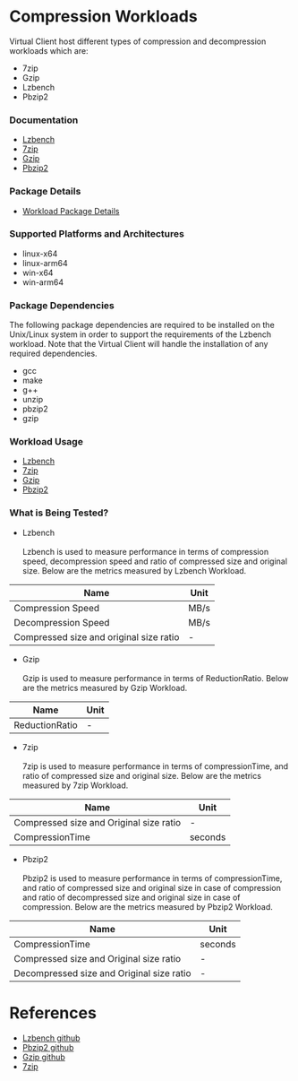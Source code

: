 ﻿# Compression Workloads
Virtual Client host different types of compression and decompression workloads which are:
 * 7zip
 * Gzip
 * Lzbench
 * Pbzip2

### Documentation
* [Lzbench](../VirtualClient.Documentation/Lzbench.md)
* [7zip](../VirtualClient.Documentation/7zip.md)
* [Gzip](../VirtualClient.Documentation/Gzip.md)
* [Pbzip2](../VirtualClient.Documentation/Pbzip2.md)

### Package Details
* [Workload Package Details](../VirtualClient.Documentation/DependencyPackages.md)

### Supported Platforms and Architectures
* linux-x64
* linux-arm64
* win-x64
* win-arm64

### Package Dependencies
The following package dependencies are required to be installed on the Unix/Linux system in order to support the requirements
of the Lzbench workload. Note that the Virtual Client will handle the installation of any required dependencies.

* gcc
* make
* g++
* unzip
* pbzip2
* gzip

### Workload Usage 
* [Lzbench](../VirtualClient.Documentation/Lzbench.md)
* [7zip](../VirtualClient.Documentation/7zip.md)
* [Gzip](../VirtualClient.Documentation/Gzip.md)
* [Pbzip2](../VirtualClient.Documentation/Pbzip2.md)

### What is Being Tested?
* Lzbench
<br/><br/>
Lzbench is used to measure performance in terms of compression speed, decompression speed and ratio of compressed size and original size. Below are the metrics measured by Lzbench Workload.

| Name                                  |   Unit     |
|--------------------------------------|-----------|
| Compression Speed         | MB/s  |
| Decompression Speed         | MB/s  |
| Compressed size and original size ratio        | -  |

* Gzip
<br/><br/>
	Gzip is used to measure performance in terms of ReductionRatio. Below are the metrics measured by Gzip Workload.

| Name                                  |   Unit     |
|--------------------------------------|-----------|
| ReductionRatio       | -  |


* 7zip 
 <br/><br/>
7zip is used to measure performance in terms of compressionTime, and ratio of compressed size and original size. Below are the metrics measured by 7zip Workload.

| Name                                  |   Unit     |
|--------------------------------------|-----------|
| Compressed size and Original size ratio        | -  |
| CompressionTime   | seconds |

* Pbzip2 
 <br/><br/>
Pbzip2 is used to measure performance in terms of compressionTime, and ratio of compressed size and original size in case of compression and ratio of decompressed size and original size in case of compression. Below are the metrics measured by Pbzip2 Workload.

| Name                                  |   Unit     |
|--------------------------------------|-----------|
| CompressionTime         | seconds  |
| Compressed size and Original size ratio        | -  |
| Decompressed size and Original size ratio | - |

# References
* [Lzbench github](https://github.com/inikep/lzbench)
* [Pbzip2 github](http://compression.ca/pbzip2/)
* [Gzip github](https://www.gzip.org/)
* [7zip](https://www.7-zip.org/)

